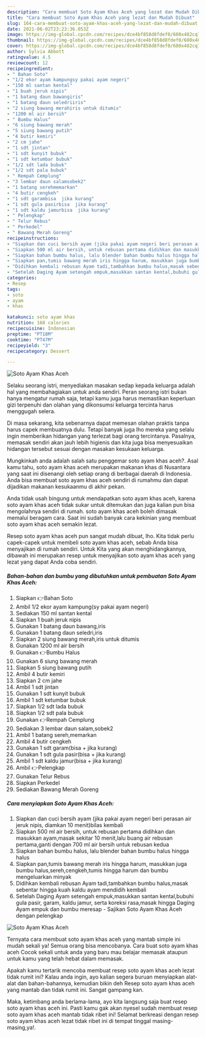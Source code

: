 ```yaml
---
description: "Cara membuat Soto Ayam Khas Aceh yang lezat dan Mudah Dibuat"
title: "Cara membuat Soto Ayam Khas Aceh yang lezat dan Mudah Dibuat"
slug: 164-cara-membuat-soto-ayam-khas-aceh-yang-lezat-dan-mudah-dibuat
date: 2021-06-02T23:23:36.053Z
image: https://img-global.cpcdn.com/recipes/dce4bf858d8fdef0/680x482cq70/soto-ayam-khas-aceh-foto-resep-utama.jpg
thumbnail: https://img-global.cpcdn.com/recipes/dce4bf858d8fdef0/680x482cq70/soto-ayam-khas-aceh-foto-resep-utama.jpg
cover: https://img-global.cpcdn.com/recipes/dce4bf858d8fdef0/680x482cq70/soto-ayam-khas-aceh-foto-resep-utama.jpg
author: Sylvia Abbott
ratingvalue: 4.5
reviewcount: 12
recipeingredient:
- " Bahan Soto"
- "1/2 ekor ayam kampungsy pakai ayam negeri"
- "150 ml santan kental"
- "1 buah jeruk nipis"
- "1 batang daun bawangiris"
- "1 batang daun seledriiris"
- "2 siung bawang merahiris untuk ditumis"
- "1200 ml air bersih"
- " Bumbu Halus"
- "6 siung bawang merah"
- "5 siung bawang putih"
- "4 butir kemiri"
- "2 cm jahe"
- "1 sdt jintan"
- "1 sdt kunyit bubuk"
- "1 sdt ketumbar bubuk"
- "1/2 sdt lada bubuk"
- "1/2 sdt pala bubuk"
- " Rempah Cemplung"
- "3 lembar daun salamsobek2"
- "1 batang serehmemarkan"
- "4 butir cengkeh"
- "1 sdt garambisa  jika kurang"
- "1 sdt gula pasirbisa  jika kurang"
- "1 sdt kaldu jamurbisa  jika kurang"
- " Pelengkap"
- " Telur Rebus"
- " Perkedel"
- " Bawang Merah Goreng"
recipeinstructions:
- "Siapkan dan cuci bersih ayam (jika pakai ayam negeri beri perasan air jeruk nipis, diamkan 10 menit)bilas kembali"
- "Siapkan 500 ml air bersih, untuk rebusan pertama didihkan dan masukkan ayam,masak sekitar 10 menit,lalu buang air rebusan pertama,ganti dengan 700 ml air bersih untuk rebusan kedua"
- "Siapkan bahan bumbu halus, lalu blender bahan bumbu halus hingga halus"
- "Siapkan pan,tumis bawang merah iris hingga harum, masukkan juga bumbu halus,sereh,cengkeh,tumis hingga harum dan bumbu mengeluarkan minyak"
- "Didihkan kembali rebusan Ayam tadi,tambahkan bumbu halus,masak sebentar hingga kuah kaldu ayam mendidih kembali"
- "Setelah Daging Ayam setengah empuk,masukkan santan kental,bubuhi gula pasir, garam, kaldu jamur, serta koreksi rasa,masak hingga Daging Ayam empuk dan bumbu meresap Sajikan Soto Ayam Khas Aceh dengan pelengkap"
categories:
- Resep
tags:
- soto
- ayam
- khas

katakunci: soto ayam khas 
nutrition: 168 calories
recipecuisine: Indonesian
preptime: "PT18M"
cooktime: "PT47M"
recipeyield: "3"
recipecategory: Dessert

---
```



![Soto Ayam Khas Aceh](https://img-global.cpcdn.com/recipes/dce4bf858d8fdef0/680x482cq70/soto-ayam-khas-aceh-foto-resep-utama.jpg)

Selaku seorang istri, menyediakan masakan sedap kepada keluarga adalah hal yang membahagiakan untuk anda sendiri. Peran seorang istri bukan hanya mengatur rumah saja, tetapi kamu juga harus memastikan keperluan gizi terpenuhi dan olahan yang dikonsumsi keluarga tercinta harus menggugah selera.

Di masa  sekarang, kita sebenarnya dapat memesan olahan praktis tanpa harus capek membuatnya dulu. Tetapi banyak juga lho mereka yang selalu ingin memberikan hidangan yang terlezat bagi orang tercintanya. Pasalnya, memasak sendiri akan jauh lebih higienis dan kita juga bisa menyesuaikan hidangan tersebut sesuai dengan masakan kesukaan keluarga. 



Mungkinkah anda adalah salah satu penggemar soto ayam khas aceh?. Asal kamu tahu, soto ayam khas aceh merupakan makanan khas di Nusantara yang saat ini disenangi oleh setiap orang di berbagai daerah di Indonesia. Anda bisa membuat soto ayam khas aceh sendiri di rumahmu dan dapat dijadikan makanan kesukaanmu di akhir pekan.

Anda tidak usah bingung untuk mendapatkan soto ayam khas aceh, karena soto ayam khas aceh tidak sukar untuk ditemukan dan juga kalian pun bisa mengolahnya sendiri di rumah. soto ayam khas aceh boleh dimasak memalui beragam cara. Saat ini sudah banyak cara kekinian yang membuat soto ayam khas aceh semakin lezat.

Resep soto ayam khas aceh pun sangat mudah dibuat, lho. Kita tidak perlu capek-capek untuk membeli soto ayam khas aceh, sebab Anda bisa menyajikan di rumah sendiri. Untuk Kita yang akan menghidangkannya, dibawah ini merupakan resep untuk menyajikan soto ayam khas aceh yang lezat yang dapat Anda coba sendiri.

<!--inarticleads1-->

##### Bahan-bahan dan bumbu yang dibutuhkan untuk pembuatan Soto Ayam Khas Aceh:

1. Siapkan  👉Bahan Soto
1. Ambil 1/2 ekor ayam kampung(sy pakai ayam negeri)
1. Sediakan 150 ml santan kental
1. Siapkan 1 buah jeruk nipis
1. Gunakan 1 batang daun bawang,iris
1. Gunakan 1 batang daun seledri,iris
1. Siapkan 2 siung bawang merah,iris untuk ditumis
1. Gunakan 1200 ml air bersih
1. Gunakan  👉Bumbu Halus
1. Gunakan 6 siung bawang merah
1. Siapkan 5 siung bawang putih
1. Ambil 4 butir kemiri
1. Siapkan 2 cm jahe
1. Ambil 1 sdt jintan
1. Gunakan 1 sdt kunyit bubuk
1. Ambil 1 sdt ketumbar bubuk
1. Siapkan 1/2 sdt lada bubuk
1. Siapkan 1/2 sdt pala bubuk
1. Gunakan  👉Rempah Cemplung
1. Sediakan 3 lembar daun salam,sobek2
1. Ambil 1 batang sereh,memarkan
1. Ambil 4 butir cengkeh
1. Gunakan 1 sdt garam(bisa + jika kurang)
1. Gunakan 1 sdt gula pasir(bisa + jika kurang)
1. Ambil 1 sdt kaldu jamur(bisa + jika kurang)
1. Ambil  👉Pelengkap
1. Gunakan  Telur Rebus
1. Siapkan  Perkedel
1. Sediakan  Bawang Merah Goreng




<!--inarticleads2-->

##### Cara menyiapkan Soto Ayam Khas Aceh:

1. Siapkan dan cuci bersih ayam (jika pakai ayam negeri beri perasan air jeruk nipis, diamkan 10 menit)bilas kembali
1. Siapkan 500 ml air bersih, untuk rebusan pertama didihkan dan masukkan ayam,masak sekitar 10 menit,lalu buang air rebusan pertama,ganti dengan 700 ml air bersih untuk rebusan kedua
1. Siapkan bahan bumbu halus, lalu blender bahan bumbu halus hingga halus
1. Siapkan pan,tumis bawang merah iris hingga harum, masukkan juga bumbu halus,sereh,cengkeh,tumis hingga harum dan bumbu mengeluarkan minyak
1. Didihkan kembali rebusan Ayam tadi,tambahkan bumbu halus,masak sebentar hingga kuah kaldu ayam mendidih kembali
1. Setelah Daging Ayam setengah empuk,masukkan santan kental,bubuhi gula pasir, garam, kaldu jamur, serta koreksi rasa,masak hingga Daging Ayam empuk dan bumbu meresap - Sajikan Soto Ayam Khas Aceh dengan pelengkap
<img src="//assets-global.cpcdn.com/assets/icons/button_play-2c75c40dde080a61004c1f40b05d8f140eaff45d7e9e6481dc71c63d2e7c4909.png" alt="Soto Ayam Khas Aceh">



Ternyata cara membuat soto ayam khas aceh yang mantab simple ini mudah sekali ya! Semua orang bisa mencobanya. Cara buat soto ayam khas aceh Cocok sekali untuk anda yang baru mau belajar memasak ataupun untuk kamu yang telah hebat dalam memasak.

Apakah kamu tertarik mencoba membuat resep soto ayam khas aceh lezat tidak rumit ini? Kalau anda ingin, ayo kalian segera buruan menyiapkan alat-alat dan bahan-bahannya, kemudian bikin deh Resep soto ayam khas aceh yang mantab dan tidak rumit ini. Sangat gampang kan. 

Maka, ketimbang anda berlama-lama, ayo kita langsung saja buat resep soto ayam khas aceh ini. Pasti kamu gak akan nyesel sudah membuat resep soto ayam khas aceh mantab tidak ribet ini! Selamat berkreasi dengan resep soto ayam khas aceh lezat tidak ribet ini di tempat tinggal masing-masing,ya!.

